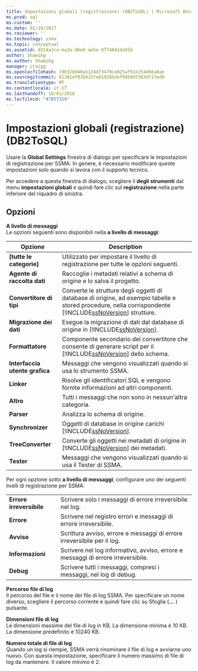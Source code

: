 ```yaml
---
title: Impostazioni globali (registrazione) (DB2ToSQL) | Microsoft Docs
ms.prod: sql
ms.custom: ''
ms.date: 01/19/2017
ms.reviewer: ''
ms.technology: ssma
ms.topic: conceptual
ms.assetid: d314a2ca-ea2e-46e0-ae5e-8774841da91b
author: Shamikg
ms.author: Shamikg
manager: craigg
ms.openlocfilehash: 7d632b040a5124d73470ce825af91e254866a0ae
ms.sourcegitcommit: 61381ef939415fe019285def9450d7583df1fed0
ms.translationtype: MT
ms.contentlocale: it-IT
ms.lasthandoff: 10/01/2018
ms.locfileid: "47857319"
---
```

# <a name="global-settings-logging-db2tosql"></a>Impostazioni globali (registrazione) (DB2ToSQL)
Usare la **Global Settings** finestra di dialogo per specificare le impostazioni di registrazione per SSMA. In genere, è necessario modificare queste impostazioni solo quando si lavora con il supporto tecnico.  
  
Per accedere a questa finestra di dialogo, scegliere il **degli strumenti** dal menu **impostazioni globali** e quindi fare clic sul **registrazione** nella parte inferiore del riquadro di sinistra.  
  
## <a name="options"></a>Opzioni  
**A livello di messaggi**  
Le opzioni seguenti sono disponibili nella **a livello di messaggi**:  
  
|Opzione|Description|  
|----------|---------------|  
|**[tutte le categorie]**|Utilizzato per impostare il livello di registrazione per tutte le opzioni seguenti.|  
|**Agente di raccolta dati**|Raccoglie i metadati relativi a schema di origine e lo salva il progetto.|  
|**Convertitore di tipi**|Converte le strutture degli oggetti di database di origine, ad esempio tabelle e stored procedure, nella corrispondente [!INCLUDE[ssNoVersion](../../includes/ssnoversion-md.md)] strutture.|  
|**Migrazione dei dati**|Esegue la migrazione di dati dal database di origine in [!INCLUDE[ssNoVersion](../../includes/ssnoversion-md.md)].|  
|**Formattatore**|Componente secondario del convertitore che consente di generare script per il [!INCLUDE[ssNoVersion](../../includes/ssnoversion-md.md)] dello schema.|  
|**Interfaccia utente grafica**|Messaggi che vengono visualizzati quando si usa lo strumento SSMA.|  
|**Linker**|Risolve gli identificatori SQL e vengono fornite informazioni ad altri componenti.|  
|**Altro**|Tutti i messaggi che non sono in nessun'altra categoria.|  
|**Parser**|Analizza lo schema di origine.|  
|**Synchronizer**|Oggetti di database in origine carichi [!INCLUDE[ssNoVersion](../../includes/ssnoversion-md.md)].|  
|**TreeConverter**|Converte gli oggetti nei metadati di origine in [!INCLUDE[ssNoVersion](../../includes/ssnoversion-md.md)] dei metadati.|  
|**Tester**|Messaggi che vengono visualizzati quando si usa il Tester di SSMA.|  
  
Per ogni opzione sotto **a livello di messaggi**, configurare uno dei seguenti livelli di registrazione per SSMA:  
  
|||  
|-|-|  
|**Errore irreversibile**|Scrivere solo i messaggi di errore irreversibile nel log.|  
|**Errore**|Scrivere nel registro errori e messaggi di errore irreversibile.|  
|**Avviso**|Scrittura avviso, errore e messaggi di errore irreversibile per il log.|  
|**Informazioni**|Scrivere nel log informativo, avviso, errore e messaggi di errore irreversibile.|  
|**Debug**|Scrivere tutti i messaggi, compresi i messaggi, nel log di debug.|  
  
**Percorso file di log**  
Il percorso del file e il nome dei file di log SSMA. Per specificare un nome diverso, scegliere il percorso corrente e quindi fare clic su Sfoglia (**...** ) pulsante.  
  
**Dimensioni file di log**  
Le dimensioni massime del file di log in KB. La dimensione minima è 10 KB. La dimensione predefinito è 10240 KB.  
  
**Numero totale di file di log**  
Quando un log si riempie, SSMA verrà rinominare il file di log e avviarne uno nuovo. Con questa impostazione, specificare il numero massimo di file di log da mantenere. Il valore minimo è 2.  
  
